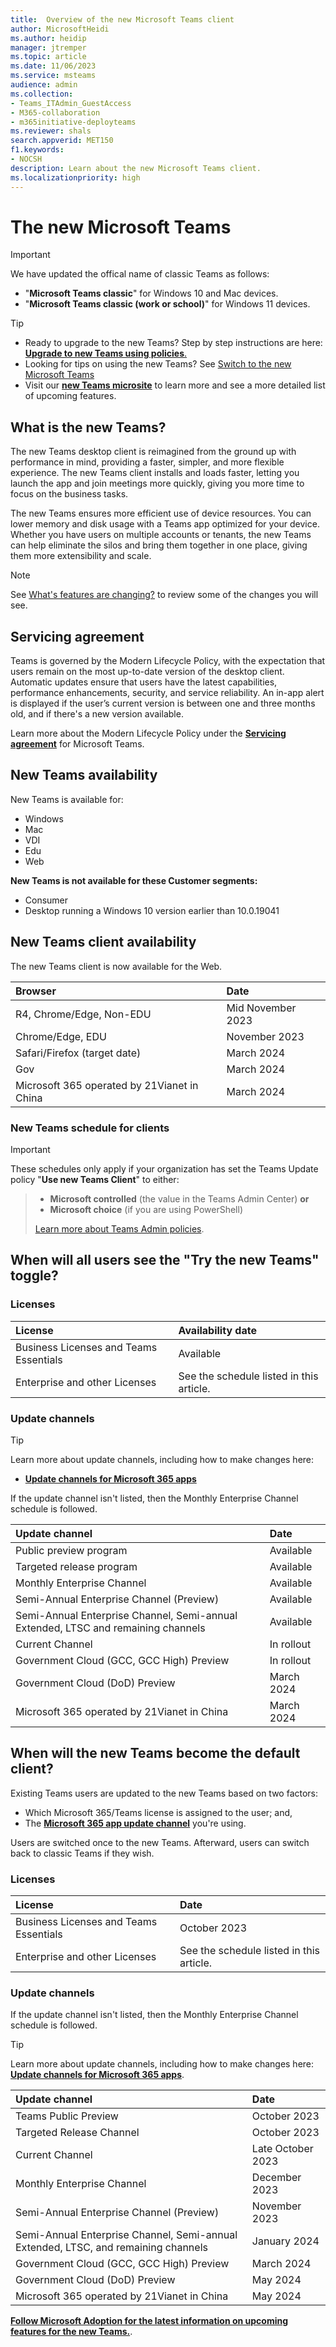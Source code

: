 ```yaml
---
title:  Overview of the new Microsoft Teams client
author: MicrosoftHeidi
ms.author: heidip
manager: jtremper
ms.topic: article
ms.date: 11/06/2023
ms.service: msteams
audience: admin
ms.collection: 
- Teams_ITAdmin_GuestAccess
- M365-collaboration
- m365initiative-deployteams
ms.reviewer: shals
search.appverid: MET150
f1.keywords:
- NOCSH
description: Learn about the new Microsoft Teams client.
ms.localizationpriority: high
---
```


# The new Microsoft Teams

>[!Important]
>We have updated the offical name of classic Teams as follows:</br>
>- "**Microsoft Teams classic**" for Windows 10 and Mac devices.</br>
>- "**Microsoft Teams classic (work or school)**" for Windows 11 devices.

> [!TIP]
>- Ready to upgrade to the new Teams? Step by step instructions are here: [**Upgrade to new Teams using policies**.](/microsoftteams/new-teams-deploy-using-policies?tabs=teams-admin-center#set-the-policies-to-deploy-the-new-teams-client)</br>
>- Looking for tips on using the new Teams? See [Switch to the new Microsoft Teams](https://support.microsoft.com/office/switch-to-the-new-microsoft-teams-2d4a0c96-fa52-43f8-a006-4bfbc62cf6c5)</br>
>- Visit our **[new Teams microsite](https://aka.ms/newTeams)** to learn more and see a more detailed list of upcoming features.

## What is the new Teams?

The new Teams desktop client is reimagined from the ground up with performance in mind, providing a faster, simpler, and more flexible experience. The new Teams client installs and loads faster, letting you launch the app and join meetings more quickly, giving you more time to focus on the business tasks.

The new Teams ensures more efficient use of device resources. You can lower memory and disk usage with a Teams app optimized for your device. Whether you have users on multiple accounts or tenants, the new Teams can help eliminate the silos and bring them together in one place, giving them more extensibility and scale.

>[!Note]
>See [What's features are changing?](new-teams-known-issues.md) to review some of the changes you will see.

## Servicing agreement

Teams is governed by the Modern Lifecycle Policy, with the expectation that users remain on the most up-to-date version of the desktop client. Automatic updates ensure that users have the latest capabilities, performance enhancements, security, and service reliability. An in-app alert is displayed if the user’s current version is between one and three months old, and if there's a new version available.

Learn more about the Modern Lifecycle Policy under the [**Servicing agreement**](/microsoftteams/teams-client-update#servicing-agreement) for Microsoft Teams.

## New Teams availability

New Teams is available for:

- Windows
- Mac
- VDI
- Edu
- Web

**New Teams is not available for these Customer segments:**

- Consumer
- Desktop running a Windows 10 version earlier than 10.0.19041

## New Teams client availability

The new Teams client is now available for the Web.

|Browser|Date|
|:-----|:-----|
|R4, Chrome/Edge, Non-EDU|Mid November 2023|
|Chrome/Edge, EDU|November 2023|
|Safari/Firefox (target date)|March 2024|
|Gov |March 2024|
|Microsoft 365 operated by 21Vianet in China |March 2024|

### New Teams schedule for clients

>[!Important]
>These schedules only apply if your organization has set the Teams Update policy "**Use new Teams Client**" to either:

>- **Microsoft controlled** (the value in the Teams Admin Center)  **or**
>- **Microsoft choice** (if you are using PowerShell)
>
>[Learn more about Teams Admin policies](/microsoftteams/manage-teams-with-policies).

## When will all users see the "Try the new Teams" toggle?

### Licenses

|License|Availability date|
|:-----|:-----|
|Business Licenses and Teams Essentials|Available|
|Enterprise and other Licenses|See the schedule listed in this article.|

### Update channels

>[!Tip]
>Learn more about update channels, including how to make changes here:
> - [**Update channels for Microsoft 365 apps**](/deployoffice/updates/overview-update-channels)

If the update channel isn't listed, then the Monthly Enterprise Channel schedule is followed.

|Update channel                                                                    |Date       |
|:---------------------------------------------------------------------------------|:----------|
|Public preview program                                                            |Available  |
|Targeted release program                                                          |Available  |
|Monthly Enterprise Channel                                                        |Available  |
|Semi-Annual Enterprise Channel (Preview)                                          |Available  |
|Semi-Annual Enterprise Channel, Semi-annual Extended, LTSC and remaining channels |Available  |
|Current Channel                                                                   |In rollout |
|Government Cloud (GCC, GCC High) Preview                                          |In rollout |
|Government Cloud (DoD) Preview                                                    |March 2024 |
|Microsoft 365 operated by 21Vianet in China                                       |March 2024 |

## When will the new Teams become the default client?

Existing Teams users are updated to the new Teams based on two factors:</br>

- Which Microsoft 365/Teams license is assigned to the user; and,
- The [**Microsoft 365 app update channel**](/deployoffice/updates/overview-update-channels) you're using.

Users are switched once to the new Teams. Afterward, users can switch back to classic Teams if they wish.

### Licenses

|License|Date|
|:-----|:-----|
|Business Licenses and Teams Essentials|October 2023|
|Enterprise and other Licenses|See the schedule listed in this article.|

### Update channels

If the update channel isn't listed, then the Monthly Enterprise Channel schedule is followed.

>[!Tip]
>Learn more about update channels, including how to make changes here: [**Update channels for Microsoft 365 apps**](/deployoffice/updates/overview-update-channels).

|Update channel|Date|
|:-----|:-----|
|Teams Public Preview|October 2023|
|Targeted Release Channel|October 2023|
|Current Channel|Late October 2023|
|Monthly Enterprise Channel|December 2023|
|Semi-Annual Enterprise Channel (Preview)|November 2023|
|Semi-Annual Enterprise Channel, Semi-annual Extended, LTSC, and remaining channels|January 2024|
|Government Cloud (GCC, GCC High) Preview|March 2024|
|Government Cloud (DoD) Preview|May 2024|
|Microsoft 365 operated by 21Vianet in China|May 2024|

[**Follow Microsoft Adoption for the latest information on upcoming features for the new Teams.**](https://aka.ms/newTeams).
